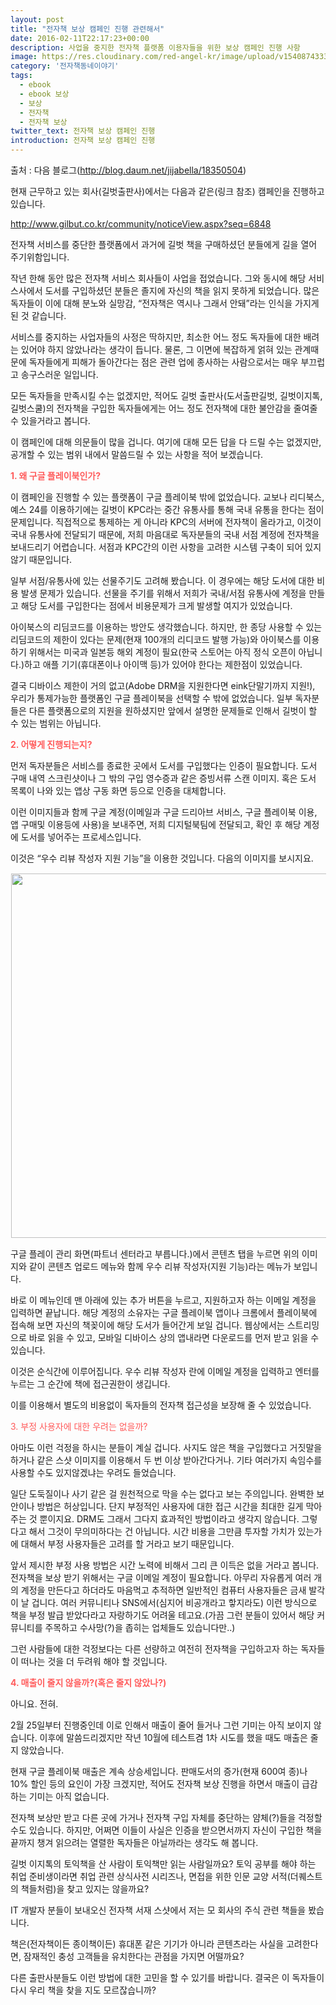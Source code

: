 ```yaml
---
layout: post
title: "전자책 보상 캠페인 진행 관련해서"
date: 2016-02-11T22:17:23+00:00
description: 사업을 중지한 전자책 플랫폼 이용자들을 위한 보상 캠페인 진행 사항
image: https://res.cloudinary.com/red-angel-kr/image/upload/v1540874333/blog_img/ebook_vil.jpg
category: '전자책동네이야기'  
tags: 
  - ebook
  - ebook 보상
  - 보상
  - 전자책
  - 전자책 보상
twitter_text: 전자책 보상 캠페인 진행
introduction: 전자책 보상 캠페인 진행
---
```


출처 : 다음 블로그(<http://blog.daum.net/jijabella/18350504>)

현재 근무하고 있는 회사(길벗출판사)에서는 다음과 같은(링크 참조) 캠페인을 진행하고 있습니다.
  
<http://www.gilbut.co.kr/community/noticeView.aspx?seq=6848>
  
전자책 서비스를 중단한 플랫폼에서 과거에 길벗 책을 구매하셨던 분들에게 길을 열어 주기위함입니다.

작년 한해 동안 많은 전자책 서비스 회사들이 사업을 접었습니다. 그와 동시에 해당 서비스사에서 도서를 구입하셨던 분들은 졸지에 자신의 책을 읽지 못하게 되었습니다. 많은 독자들이 이에 대해 분노와 실망감, &#8220;전자책은 역시나 그래서 안돼&#8221;라는 인식을 가지게 된 것 같습니다.

서비스를 중지하는 사업자들의 사정은 딱하지만, 최소한 어느 정도 독자들에 대한 배려는 있어야 하지 않았나라는 생각이 듭니다. 물론, 그 이면에 복잡하게 얽혀 있는 관계때문에 독자들에게 피해가 돌아간다는 점은 관련 업에 종사하는 사람으로서는 매우 부끄럽고 송구스러운 일입니다.

모든 독자들을 만족시킬 수는 없겠지만, 적어도 길벗 출판사(도서출판길벗, 길벗이지톡, 길벗스쿨)의 전자책을 구입한 독자들에게는 어느 정도 전자책에 대한 불안감을 줄여줄 수 있을거라고 봅니다.

이 캠페인에 대해 의문들이 많을 겁니다. 여기에 대해 모든 답을 다 드릴 수는 없겠지만, 공개할 수 있는 범위 내에서 말씀드릴 수 있는 사항을 적어 보겠습니다.

**<span style="color: #ff5b5b;">1. 왜 구글 플레이북인가?</span>**
  
이 캠페인을 진행할 수 있는 플랫폼이 구글 플레이북 밖에 없었습니다. 교보나 리디북스, 예스 24를 이용하기에는 길벗이 KPC라는 중간 유통사를 통해 국내 유통을 한다는 점이 문제입니다. 직접적으로 통제하는 게 아니라 KPC의 서버에 전자책이 올라가고, 이것이 국내 유통사에 전달되기 때문에, 저희 마음대로 독자분들의 국내 서점 계정에 전자책을 보내드리기 어렵습니다. 서점과 KPC간의 이런 사항을 고려한 시스템 구축이 되어 있지 않기 때문입니다.

일부 서점/유통사에 있는 선물주기도 고려해 봤습니다. 이 경우에는 해당 도서에 대한 비용 발생 문제가 있습니다. 선물을 주기를 위해서 저희가 국내/서점 유통사에 계정을 만들고 해당 도서를 구입한다는 점에서 비용문제가 크게 발생할 여지가 있었습니다.

아이북스의 리딤코드를 이용하는 방안도 생각했습니다. 하지만, 한 종당 사용할 수 있는 리딤코드의 제한이 있다는 문제(현재 100개의 리디코드 발행 가능)와 아이북스를 이용하기 위해서는 미국과 일본등 해외 계정이 필요(한국 스토어는 아직 정식 오픈이 아닙니다.)하고 애플 기기(휴대폰이나 아이맥 등)가 있어야 한다는 제한점이 있었습니다.

결국 디바이스 제한이 거의 없고(Adobe DRM을 지원한다면 eink단말기까지 지원!), 우리가 통제가능한 플랫폼인 구글 플레이북을 선택할 수 밖에 없었습니다. 일부 독자분들은 다른 플랫폼으로의 지원을 원하셨지만 앞에서 설명한 문제들로 인해서 길벗이 할 수 있는 범위는 아닙니다.

**<span style="color: #ff5b5b;">2. 어떻게 진행되는지?</span>**
  
먼저 독자분들은 서비스를 종료한 곳에서 도서를 구입했다는 인증이 필요합니다. 도서 구매 내역 스크린샷이나 그 밖의 구입 영수증과 같은 증빙서류 스캔 이미지. 혹은 도서 목록이 나와 있는 앱상 구동 화면 등으로 인증을 대체합니다.

이런 이미지들과 함께 구글 계정(이메일과 구글 드리아브 서비스, 구글 플레이북 이용, 앱 구매및 이용등에 사용)을 보내주면, 저희 디지털북팀에 전달되고, 확인 후 해당 계정에 도서를 넣어주는 프로세스입니다.

이것은 &#8220;우수 리뷰 작성자 지원 기능&#8221;을 이용한 것입니다. 다음의 이미지를 보시지요.

<img id="A_240E884854FD85D22F44BB" class="txc-image" src="http://cfile211.uf.daum.net/image/240E884854FD85D22F44BB" alt="" width="583" border="0" hspace="1" vspace="1" data-filename="스크린샷 2015-03-09 오후 8.13.34.png" />

구글 플레이 관리 화면(파트너 센터라고 부릅니다.)에서 콘텐츠 탭을 누르면 위의 이미지와 같이 콘텐츠 업로드 메뉴와 함께 우수 리뷰 작성자(지원 기능)라는 메뉴가 보입니다.

바로 이 메뉴인데 맨 아래에 있는 추가 버튼을 누르고, 지원하고자 하는 이메일 계정을 입력하면 끝납니다. 해당 계정의 소유자는 구글 플레이북 앱이나 크롬에서 플레이북에 접속해 보면 자신의 책꽂이에 해당 도서가 들어간게 보일 겁니다. 웹상에서는 스트리밍으로 바로 읽을 수 있고, 모바일 디바이스 상의 앱내라면 다운로드를 먼저 받고 읽을 수 있습니다.

이것은 순식간에 이루어집니다. 우수 리뷰 작성자 란에 이메일 계정을 입력하고 엔터를 누르는 그 순간에 책에 접근권한이 생깁니다.

이를 이용해서 별도의 비용없이 독자들의 전자책 접근성을 보장해 줄 수 있었습니다.

<span style="color: #ff5b5b;">3. 부정 사용자에 대한 우려는 없을까?</span>
  
아마도 이런 걱정을 하시는 분들이 계실 겁니다. 사지도 않은 책을 구입했다고 거짓말을 하거나 같은 스샷 이미지를 이용해서 두 번 이상 받아간다거나. 기타 여러가지 속임수를 사용할 수도 있지않겠냐는 우려도 들었습니다.

일단 도둑질이나 사기 같은 걸 원천적으로 막을 수는 없다고 보는 주의입니다. 완벽한 보안이나 방법은 허상입니다. 단지 부정적인 사용자에 대한 접근 시간을 최대한 길게 막아주는 것 뿐이지요. DRM도 그래서 그다지 효과적인 방법이라고 생각지 않습니다. 그렇다고 해서 그것이 무의미하다는 건 아닙니다. 시간 비용을 그만큼 투자할 가치가 있는가에 대해서 부정 사용자들은 고려를 할 거라고 보기 때문입니다.

앞서 제시한 부정 사용 방법은 시간 노력에 비해서 그리 큰 이득은 없을 거라고 봅니다. 전자책을 보상 받기 위해서는 구글 이메일 계정이 필요합니다. 아무리 자유롭게 여러 개의 계정을 만든다고 하더라도 마음먹고 추적하면 일반적인 컴퓨터 사용자들은 금새 발각이 날 겁니다. 여러 커뮤니티나 SNS에서(심지어 비공개라고 핳지라도) 이런 방식으로 책을 부정 발급 받았다라고 자랑하기도 어려울 테고요.(가끔 그런 분들이 있어서 해당 커뮤니티를 주목하고 수사망(?)을 좁히는 업체들도 있습니다만..)

그런 사람들에 대한 걱정보다는 다른 선량하고 여전히 전자책을 구입하고자 하는 독자들이 떠나는 것을 더 두려워 해야 할 것입니다.

**<span style="color: #ff5b5b;">4. 매출이 줄지 않을까?(혹은 줄지 않았나?)</span>**
  
아니요. 전혀.
  
2월 25일부터 진행중인데 이로 인해서 매출이 줄어 들거나 그런 기미는 아직 보이지 않습니다. 이후에 말씀드리겠지만 작년 10월에 테스트겸 1차 시도를 했을 때도 매출은 줄지 않았습니다.

현재 구글 플레이북 매출은 계속 상승세입니다. 판매도서의 증가(현재 600여 종)나 10% 할인 등의 요인이 가장 크겠지만, 적어도 전자책 보상 진행을 하면서 매출이 급감하는 기미는 아직 없습니다.

전자책 보상만 받고 다른 곳에 가거나 전자책 구입 자체를 중단하는 얌체(?)들을 걱정할 수도 있습니다. 하지만, 어쩌면 이들이 사실은 인증을 받으면서까지 자신이 구입한 책을 끝까지 챙겨 읽으려는 열렬한 독자들은 아닐까라는 생각도 해 봅니다.

길벗 이지톡의 토익책을 산 사람이 토익책만 읽는 사람일까요? 토익 공부를 해야 하는 취업 준비생이라면 취업 관련 상식사전 시리즈나, 면접을 위한 인문 교양 서적(더퀘스트의 책들처럼)을 찾고 있지는 않을까요?

IT 개발자 분들이 보내오신 전자책 서재 스샷에서 저는 모 회사의 주식 관련 책들을 봤습니다.

책은(전자책이든 종이책이든) 휴대폰 같은 기기가 아니라 콘텐츠라는 사실을 고려한다면, 잠재적인 충성 고객들을 유치한다는 관점을 가지면 어떨까요?

다른 출판사분들도 이런 방법에 대한 고민을 할 수 있기를 바랍니다. 결국은 이 독자들이 다시 우리 책을 찾을 지도 모르잖습니까?